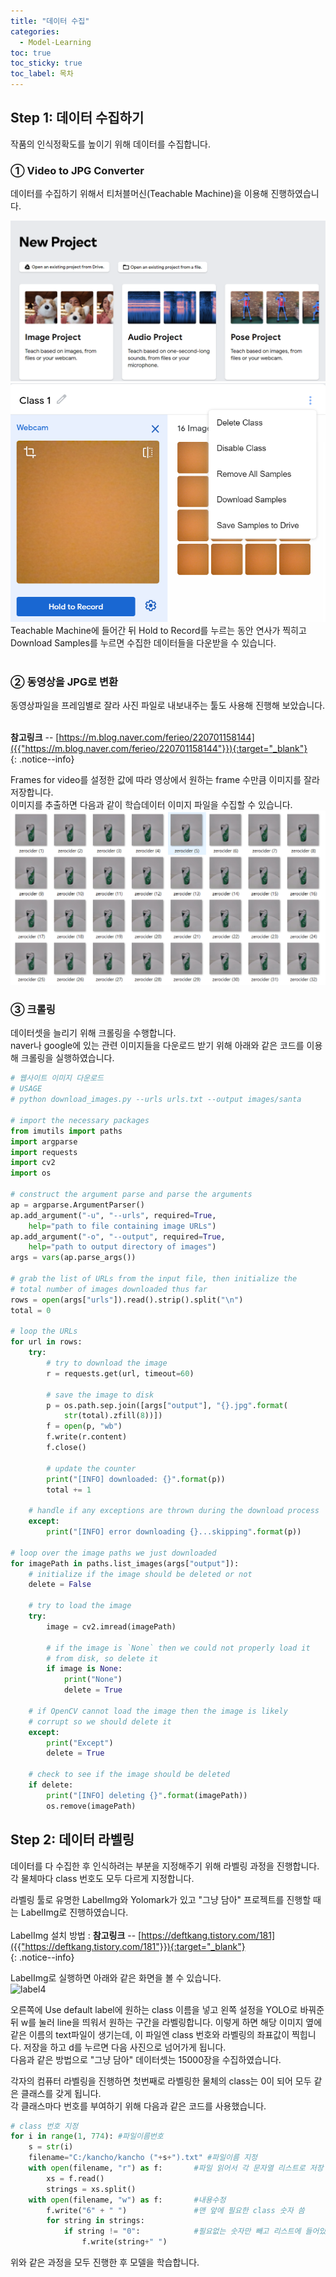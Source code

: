 ```yaml
---
title: "데이터 수집"
categories:
  - Model-Learning
toc: true
toc_sticky: true
toc_label: 목차
---
```


## Step 1: 데이터 수집하기 
작품의 인식정확도를  높이기 위해 데이터를 수집합니다.

### ① Video to JPG Converter
데이터를 수집하기 위해서 티처블머신(Teachable Machine)을 이용해 진행하였습니다.

![label1](/assets/images/label1.png)
![label2](/assets/images/label2.png)
<br>
Teachable Machine에 들어간 뒤 Hold to Record를 누르는 동안 연사가 찍히고 Download Samples를 누르면 수집한 데이터들을 다운받을 수 있습니다. <br><br>

### ② 동영상을 JPG로 변환
동영상파일을 프레임별로 잘라 사진 파일로 내보내주는 툴도 사용해 진행해 보았습니다.

 <br>**참고링크**
-- [https://m.blog.naver.com/ferieo/220701158144]({{"https://m.blog.naver.com/ferieo/220701158144"}}){:target="_blank"} <br>
{: .notice--info}

Frames for video를 설정한 값에 따라 영상에서 원하는 frame 수만큼 이미지를 잘라 저장합니다.  
이미지를 추출하면 다음과 같이 학습데이터 이미지 파일을 수집할 수 있습니다.
![label3](/assets/images/label3.png)

### ③ 크롤링
데이터셋을 늘리기 위해 크롤링을 수행합니다.  
naver나 google에 있는 관련 이미지들을 다운로드 받기 위해 아래와 같은 코드를 이용해 크롤링을 실행하였습니다.
```python
# 웹사이트 이미지 다운로드
# USAGE
# python download_images.py --urls urls.txt --output images/santa

# import the necessary packages
from imutils import paths
import argparse
import requests
import cv2
import os

# construct the argument parse and parse the arguments
ap = argparse.ArgumentParser()
ap.add_argument("-u", "--urls", required=True,
	help="path to file containing image URLs")
ap.add_argument("-o", "--output", required=True,
	help="path to output directory of images")
args = vars(ap.parse_args())

# grab the list of URLs from the input file, then initialize the
# total number of images downloaded thus far
rows = open(args["urls"]).read().strip().split("\n")
total = 0

# loop the URLs
for url in rows:
	try:
		# try to download the image
		r = requests.get(url, timeout=60)

		# save the image to disk
		p = os.path.sep.join([args["output"], "{}.jpg".format(
			str(total).zfill(8))])
		f = open(p, "wb")
		f.write(r.content)
		f.close()

		# update the counter
		print("[INFO] downloaded: {}".format(p))
		total += 1

	# handle if any exceptions are thrown during the download process
	except:
		print("[INFO] error downloading {}...skipping".format(p))

# loop over the image paths we just downloaded
for imagePath in paths.list_images(args["output"]):
	# initialize if the image should be deleted or not
	delete = False

	# try to load the image
	try:
		image = cv2.imread(imagePath)

		# if the image is `None` then we could not properly load it
		# from disk, so delete it
		if image is None:
			print("None")
			delete = True

	# if OpenCV cannot load the image then the image is likely
	# corrupt so we should delete it
	except:
		print("Except")
		delete = True

	# check to see if the image should be deleted
	if delete:
		print("[INFO] deleting {}".format(imagePath))
		os.remove(imagePath)

````


## Step 2: 데이터 라벨링
데이터를 다 수집한 후 인식하려는 부분을 지정해주기 위해 라벨링 과정을 진행합니다.  
각 물체마다 class 번호도 모두 다르게 지정합니다.

라벨링 툴로 유명한 LabelImg와 Yolomark가 있고 "그냥 담아" 프로젝트를 진행할 때는 LabelImg로 진행하였습니다.  
 <br>LabelImg 설치 방법 : **참고링크**
-- [https://deftkang.tistory.com/181]({{"https://deftkang.tistory.com/181"}}){:target="_blank"} <br>
{: .notice--info}

LabelImg로 실행하면 아래와 같은 화면을 볼 수 있습니다.  
![label4](/assets/images/label4.png)

오른쪽에 Use default label에 원하는 class 이름을 넣고 왼쪽 설정을 YOLO로 바꿔준 뒤 w를 눌러 line을 띄워서 원하는 구간을 라벨링합니다. 이렇게 하면 해당 이미지 옆에 같은 이름의 text파일이 생기는데, 이 파일엔 class 번호와 라벨링의 좌표값이 찍힙니다. 
저장을 하고 d를 누르면 다음 사진으로 넘어가게 됩니다.  
다음과 같은 방법으로 "그냥 담아" 데이터셋는 15000장을 수집하였습니다.

각자의 컴퓨터 라벨링을 진행하면 첫번째로 라벨링한 물체의 class는 0이 되어 모두 같은 클래스를 갖게 됩니다.  
각 클래스마다 번호를 부여하기 위해 다음과 같은 코드를 사용했습니다.

```python
# class 번호 지정
for i in range(1, 774): #파일이름번호
    s = str(i)
    filename="C:/kancho/kancho ("+s+").txt" #파일이름 지정
    with open(filename, "r") as f:       #파일 읽어서 각 문자열 리스트로 저장
        xs = f.read()
        strings = xs.split()
    with open(filename, "w") as f:       #내용수정
        f.write("6" + " ")               #맨 앞에 필요한 class 숫자 씀
        for string in strings:
            if string != "0":            #필요없는 숫자만 빼고 리스트에 들어있는 문자열 다시 씀
                f.write(string+" ")

````

위와 같은 과정을 모두 진행한 후 모델을 학습합니다.

